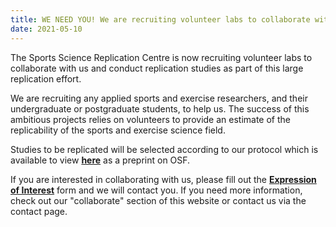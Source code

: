 ```yaml
---
title: WE NEED YOU! We are recruiting volunteer labs to collaborate with us.
date: 2021-05-10
---
```


The Sports Science Replication Centre is now recruiting volunteer labs to collaborate with us and conduct replication studies as part of this large replication effort.

<!--more-->

We are recruiting any applied sports and exercise researchers, and their undergraduate or postgraduate students, to help us. The success of this ambitious projects relies on volunteers to provide an estimate of the replicability of the sports and exercise science field.

Studies to be replicated will be selected according to our protocol which is available to view [**here**](https://osf.io/v3wz4/) as a preprint on OSF. 

If you are interested in collaborating with us, please fill out the [**Expression of Interest**](https://forms.office.com/r/iL0z0AFhVC) form and we will contact you. If you need more information, check out our "collaborate" section of this website or contact us via the contact page.

